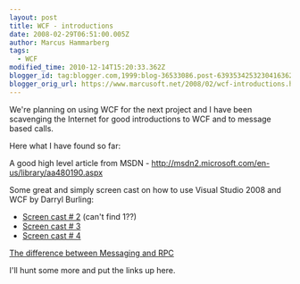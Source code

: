 ```yaml
---
layout: post
title: WCF - introductions
date: 2008-02-29T06:51:00.005Z
author: Marcus Hammarberg
tags:
  - WCF
modified_time: 2010-12-14T15:20:33.362Z
blogger_id: tag:blogger.com,1999:blog-36533086.post-6393534253230416362
blogger_orig_url: https://www.marcusoft.net/2008/02/wcf-introductions.html
---
```


We're planning on using WCF for the next project and I have been scavenging the Internet for good introductions to WCF and to message based calls.

Here what I have found so far:

A good high level article from MSDN - <http://msdn2.microsoft.com/en-us/library/aa480190.aspx>

Some great and simply screen cast on how to use Visual Studio 2008 and WCF by Darryl Burling:

- [Screen cast \# 2](http://burling.co.nz/MS/VS2008WCF.html) (can't find 1??)
- [Screen cast \# 3](http://burling.co.nz/MS/VS2008WCFWF.html)
- [Screen cast \# 4](http://burling.co.nz/MS/VS2008CAS.html)

[The difference between Messaging and RPC](http://www2.sys-con.com/itsg/virtualcd/WebServices/archives/0304/melgar/index.html)

I'll hunt some more and put the links up here.
